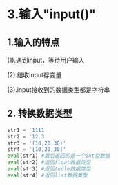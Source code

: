 # 3.输入"input()"

## 1.输入的特点

(1).遇到input，等待用户输入

(2).结收input存变量

(3).input接收到的数据类型都是字符串


## 2.	转换数据类型



```python
str1 = '1111'
str2 = '12.3'
str3 = '(10,20,30)'
str4 = '[10,20,30]'
eval(str1) #最后返回的是一个int型数据
eval(str2) #返回float数据类型
eval(str3) #返回tuple数据类型
eval(str4) #返回list数据类型
```

